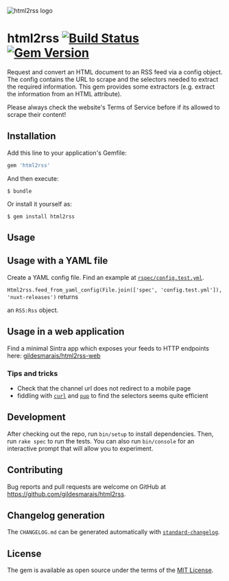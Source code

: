 ![html2rss logo](https://github.com/gildesmarais/html2rss/raw/master/support/logo.png)

# html2rss [![Build Status](https://travis-ci.org/gildesmarais/html2rss.svg?branch=master)](https://travis-ci.org/gildesmarais/html2rss) [![Gem Version](https://badge.fury.io/rb/html2rss.svg)](https://badge.fury.io/rb/html2rss)

Request and convert an HTML document to an RSS feed via a config object.
The config contains the URL to scrape and the selectors needed to extract
the required information. This gem provides some extractors (e.g. extract
the information from an HTML attribute).

Please always check the website's Terms of Service before if its allowed to
scrape their content!

## Installation

Add this line to your application's Gemfile:

```ruby
gem 'html2rss'
```

And then execute:

    $ bundle

Or install it yourself as:

    $ gem install html2rss

## Usage

## Usage with a YAML file

Create a YAML config file. Find an example at [`rspec/config.test.yml`](https://github.com/gildesmarais/html2rss/blob/master/spec/config.test.yml).

`Html2rss.feed_from_yaml_config(File.join(['spec', 'config.test.yml']), 'nuxt-releases')` returns

an `RSS:Rss` object.

## Usage in a web application

Find a minimal Sintra app which exposes your feeds to HTTP endpoints here:
[gildesmarais/html2rss-web](https://github.com/gildesmarais/html2rss-web)

### Tips and tricks

- Check that the channel url does not redirect to a mobile page
- fiddling with [`curl`](https://github.com/curl/curl) and [`pup`](https://github.com/ericchiang/pup) to find the selectors seems quite efficient

## Development

After checking out the repo, run `bin/setup` to install dependencies. Then, run `rake spec` to run the tests. You can also run `bin/console` for an interactive prompt that will allow you to experiment.

## Contributing

Bug reports and pull requests are welcome on GitHub at https://github.com/gildesmarais/html2rss.

## Changelog generation

The `CHANGELOG.md` can be generated automatically with [`standard-changelog`](https://github.com/conventional-changelog/conventional-changelog/tree/master/packages/standard-changelog).

## License

The gem is available as open source under the terms of the [MIT License](https://opensource.org/licenses/MIT).
